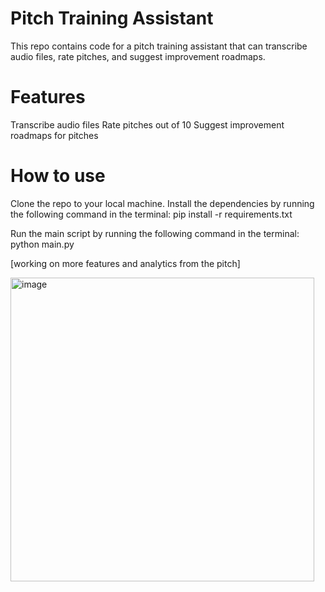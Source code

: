 # Pitch Training Assistant
This repo contains code for a pitch training assistant that can transcribe audio files, rate pitches, and suggest improvement roadmaps.

# Features
Transcribe audio files
Rate pitches out of 10
Suggest improvement roadmaps for pitches

# How to use
Clone the repo to your local machine.
Install the dependencies by running the following command in the terminal:
pip install -r requirements.txt

Run the main script by running the following command in the terminal:
python main.py


[working on more features and analytics from the pitch]


<img width="486" alt="image" src="https://user-images.githubusercontent.com/31366524/235303498-422b8592-f50e-479c-be74-e5167a3ca94e.png">
